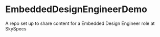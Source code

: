 # EmbeddedDesignEngineerDemo
A repo set up to share content for a Embedded Design Engineer role at SkySpecs
